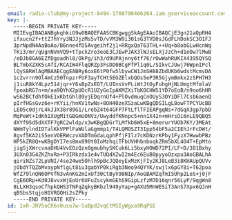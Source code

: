 ```yaml
---
email: radio-club@my-project-8494-1708790406264.iam.gserviceaccount.com
key: |-
  -----BEGIN PRIVATE KEY-----
  MIIEvgIBADANBgkqhkiG9w0BAQEFAASCBKgwggSkAgEAAoIBAQCjE3gn21aQpRH4
  ifxucn2f+ttZ7hYry3NJJjzMs5vTD/vVM3W9i301sG3TVD0sJGdFLhDokSC3O1FJ
  3prNpdN4AaBoAo/B6nne4fD5Avgeihf2j1+RRgxQaT63THL++Uq+b8obGLwHcnWq
  TKi3/mr/qUgnNVmVQ9+tTpckZro3eoE3CJEwPJAX3lWJsELXjJzCh+d1eOw7lMwB
  /eDJb8GA6EZfDgoadhl8/OkPg/ih3/d9UPAjnny6tf76/rOwWahRUKIX4395QYSQ
  BLTmbXZXK5cAfI/RCAIW4FlqQRZp3FsDD0BCgPfPl1q0L/SIkvCJUwj76WpnIPcl
  lQyS8RWlAgMBAAECggEABRy6oxE6tP0fw5lbywCW1JmSH88ZbdUKb6wdstMcmvDA
  1c2vrrn9Ol4mCz50TnpzrFUF3ayTCHt5EGZElxbQOs5eP3R5GjymBmkx2zSPH7H3
  j1iuR8kY4Lpz514jqr+Y6sBpZxEO7/LUInsVvPLiWtJtOyFuhgHjNLUmgtMfmlaV
  fpoabRG7n+m/aa9QYhX2pUOcR1UZyGoIpAKMZXiTbKOCHW51YD7oEoB/n9oo6hHR
  wS62BCfdhfOkE1xKbtGhl89yjEDqrnUf4+PlOvdmuqCnOUyS3OYiDFl7Csb6aenQ
  pIrfHGsGvz6e+rKYii/hnKV1twNs+8OH40zeXSzaLwKBgQDSILgL8owFTPCYUcBB
  LEO5c0djrL4kJJX38r89G1/LrebZ4t64GFP7FtLflTFIEAPgqNs+7dGqX3gp7pbD
  MqPeWt+IdKh1XUgM1tGBGmUONVz/UwyddfKNnpc5+nn1X42n+mHrsOi6nLE9QBQ5
  dXYf95d5dXXTF7gRC2wldp/x3wKBgQDGrTLMfkb6W5xE+8merurYUOb7KY/3MEAt
  NWmTylndIDTalKkVPPlFaWUlaGgmmp1/T4LQMOSZT3Ipp54bF5a2CIEhJrFcDWt/
  8gvf5KA2iS5enVOERWczvXADTmGdaLqphPfjFIlz7cKDNzrKPby1FyzX7HwwbPBz
  HP5kZR8Q+wKBgDYI7es8mx890t0IoMzhqiTFbUVHhbnboqkZRm5bXL4O4T+EpMto
  jigSjXWrcvnaDHU4VvEOzQzn8gmubhySKCuk6Li5bxyHOWD72PI/LF+D/381Bxhy
  3UXn03G4ZKZhxRa+P3IRkzdx1e4vTUQdXZwI2m4Ec6EuB0pyyoOzxpu3AoGBALhA
  qiriNZs72LpVNI/4so24we5Ohlh9pBcJQQeyExMzKjFIy2KJ8LeB3i8KHAUpQUVv
  jObdYTQZbMvaypNflgLt8iu3gabYP0kiRgb3Neo94QYYK/swjlx6pGY8i+T62poa
  WfZ79lnQN6OPVfN3vAnKG2mIxUf30CtByV98NIp/AoGBAMZqfmISUhp2LoS+j0jF
  CgE6ORp+Kd0J8vvxWjEoUr6UFuZscykmGEhS9GipLzfzM7D16qnr56LyP/9qgWn8
  8LLXH3qsoCfhpkQHS3TNFqZqkyBKbzl949yYap+gAXU5MnWESiT3AnS7Xpx6QJnH
  qBSbsStqjoH1VRQQHi2sZPky
  -----END PRIVATE KEY-----
id: 1xR-JRV5oCR6s0uso7w-SuBpd2vqCtMSIyWgxa9RqPSE
---
```

